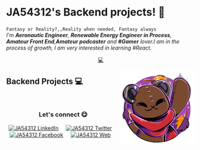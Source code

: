 # JA54312's Backend projects! 👋


`Fantasy or Reality?,,Reality when needed, Fantasy always`<br><em> I'm **Aeronautic Engineer**, **Renewable Energy Engineer in Process**, **Amateur Front End**,**Amateur podcaster** and **#Gamer** lover.I am in the process of growth, I am very interested in learning #React.</em>


<p align="center">
<a href="https://github.com/ja54312/ja54312/blob/master/backend.md">💻</a>
</p>


<a href="https://twitter.com/JA54312">
<img align="right" height="auto" width="200" src="https://github.com/HectorPulido/HectorPulido/raw/master/img/pequesoft.png"/>
</a>


## Backend Projects 💻



<br>

<div align="center">
<h3 align="center">Let's connect 😋</h3>
</div>
<p align="center">
<a href="https://www.linkedin.com/in/ja54312/" target="blank">
<img align="center" width="30px" alt="JA54312 LinkedIn" src="https://www.vectorlogo.zone/logos/linkedin/linkedin-icon.svg"/></a> &nbsp; &nbsp;
<a href="https://twitter.com/JA54312" target="blank">
<img align="center" width="30px" alt="JA54312 Twitter" src="https://www.vectorlogo.zone/logos/twitter/twitter-official.svg"/></a> &nbsp; &nbsp;
<a href="https://www.facebook.com/iJa54312" target="blank">
<img align="center" width="30px" alt="JA54312 Facebook" src="https://www.vectorlogo.zone/logos/facebook/facebook-icon.svg"/></a> &nbsp; &nbsp;
<a href="https://ja54312.github.io/PORTAFOLIO/" target="blank">
<img align="center" width="30px" alt="JA54312 Web" src="https://www.vectorlogo.zone/logos/internetsociety/internetsociety-icon.svg"/></a> &nbsp; &nbsp;

</p>


